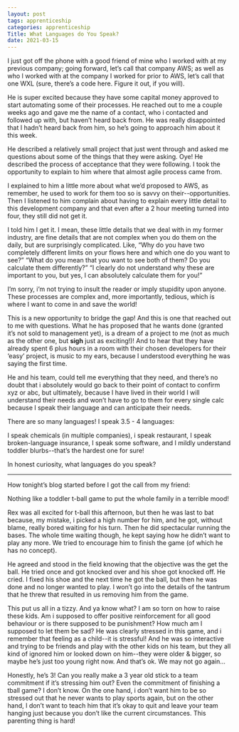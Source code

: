 ```yaml
---
layout: post 
tags: apprenticeship
categories: apprenticeship
Title: What Languages do You Speak?
date: 2021-03-15
---
```


I just got off the phone with a good friend of mine who I worked with at my previous company; going forward, let’s call that company AWS; as well as who I worked with at the company I worked for prior to AWS, let’s call that one WXL (sure, there’s a code here.  Figure it out, if you will).  

He is super excited because they have some capital money approved to start automating some of their processes.  He reached out to me a couple weeks ago and gave me the name of a contact, who i contacted and followed up with, but haven’t heard back from.  He was really disappointed that I hadn’t heard back from him, so he’s going to approach him about it this week.  

He described a relatively small project that just went through and asked me questions about some of the things that they were asking.  Oye!  He described the process of acceptance that they were following.  I took the opportunity to explain to him where that almost agile process came from.  

I explained to him a little more about what we’d proposed to AWS, as remember, he used to work for them too so is savvy on their--opportunities.  Then I listened to him complain about having to explain every little detail to this development company and that even after a 2 hour meeting turned into four, they still did not get it.  

I told him I get it.  I mean, these little details that we deal with in my former industry, are fine details that are not complex when you do them on the daily, but are surprisingly complicated.  Like, “Why do you have two completely different limits on your flows here and which one do you want to see?”  “What do you mean that you want to see both of them?  Do you calculate them differently?”  “I clearly do not understand why these are important to you, but yes, I can absolutely calculate them for you!”

I’m sorry, i’m not trying to insult the reader or imply stupidity upon anyone.  These processes are complex and, more importantly, tedious, which is where I want to come in and save the world!

This is a new opportunity to bridge the gap!  And this is one that reached out to me with questions.  What he has proposed that he wants done (granted it’s not sold to management yet), is a dream of a project to me (not as much as the other one, but **sigh** just as exciting!)!  And to hear that they have already spent 6 plus hours in a room with their chosen developers for their ‘easy’ project, is music to my ears, because I understood everything he was saying the first time.  

He and his team, could tell me everything that they need, and there’s no doubt that i absolutely would go back to their point of contact to confirm xyz or abc, but ultimately, because I have lived in their world I will understand their needs and won’t have to go to them for every single calc because I speak their language and can anticipate their needs.

There are so many languages!  I speak 3.5 - 4 languages:

I speak chemicals (in multiple companies), i speak restaurant, I speak broken-language insurance, I speak some software, and I mildly understand toddler blurbs--that’s the hardest one for sure!

In honest curiosity, what languages do you speak?

***

How tonight’s blog started before I got the call from my friend:

Nothing like a toddler t-ball game to put the whole family in a terrible mood!

Rex was all excited for t-ball this afternoon, but then he was last to bat because, my mistake, i picked a high number for him, and he got, without blame, really bored waiting for his turn.  Then he did spectacular running the bases.  The whole time waiting though, he kept saying how he didn’t want to play any more.  We tried to encourage him to finish the game (of which he has no concept).  

He agreed and stood in the field knowing that the objective was the get the ball.  He tried once and got knocked over and his shoe got knocked off.  He cried.  I fixed his shoe and the next time he got the ball, but then he was done and no longer wanted to play.  I won’t go into the details of the tantrum that he threw that resulted in us removing him from the game.  

This put us all in a tizzy.  And ya know what?  I am so torn on how to raise these kids.  Am i supposed to offer positive reinforcement for all good behaviour or is there supposed to be punishment?  How much am I supposed to let them be sad?  He was clearly stressed in this game, and i remember that feeling as a child--it is stressful!  And he was so interactive and trying to be friends and play with the other kids on his team, but they all kind of ignored him or looked down on him--they were older & bigger, so maybe he’s just too young right now.  And that’s ok.  We may not go again…  

Honestly, he’s 3!  Can you really make a 3 year old stick to a team commitment if it’s stressing him out?  Even the commitment of finishing a tball game?  I don’t know.  On the one hand, i don’t want him to be so stressed out that he never wants to play sports again, but on the other hand, I don’t want to teach him that it’s okay to quit and leave your team hanging just because you don’t like the current circumstances.  This parenting thing is hard!


